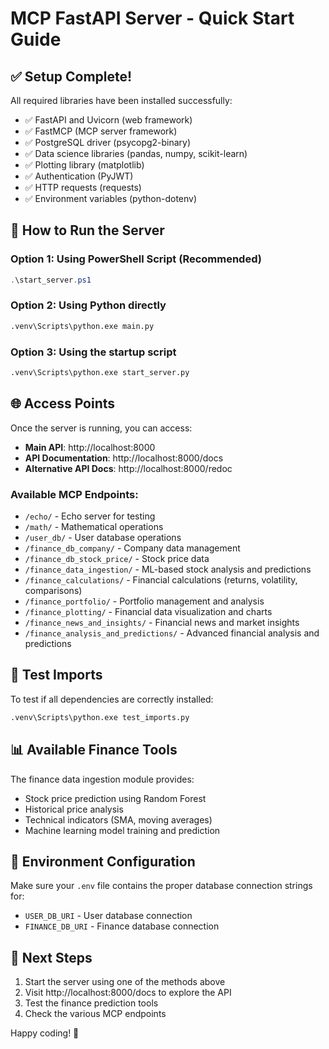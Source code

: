 # MCP FastAPI Server - Quick Start Guide

## ✅ Setup Complete!

All required libraries have been installed successfully:
- ✅ FastAPI and Uvicorn (web framework)
- ✅ FastMCP (MCP server framework)
- ✅ PostgreSQL driver (psycopg2-binary)
- ✅ Data science libraries (pandas, numpy, scikit-learn)
- ✅ Plotting library (matplotlib)
- ✅ Authentication (PyJWT)
- ✅ HTTP requests (requests)
- ✅ Environment variables (python-dotenv)

## 🚀 How to Run the Server

### Option 1: Using PowerShell Script (Recommended)
```powershell
.\start_server.ps1
```

### Option 2: Using Python directly
```bash
.venv\Scripts\python.exe main.py
```

### Option 3: Using the startup script
```bash
.venv\Scripts\python.exe start_server.py
```

## 🌐 Access Points

Once the server is running, you can access:

- **Main API**: http://localhost:8000
- **API Documentation**: http://localhost:8000/docs
- **Alternative API Docs**: http://localhost:8000/redoc

### Available MCP Endpoints:
- `/echo/` - Echo server for testing
- `/math/` - Mathematical operations
- `/user_db/` - User database operations  
- `/finance_db_company/` - Company data management
- `/finance_db_stock_price/` - Stock price data
- `/finance_data_ingestion/` - ML-based stock analysis and predictions
- `/finance_calculations/` - Financial calculations (returns, volatility, comparisons)
- `/finance_portfolio/` - Portfolio management and analysis
- `/finance_plotting/` - Financial data visualization and charts
- `/finance_news_and_insights/` - Financial news and market insights
- `/finance_analysis_and_predictions/` - Advanced financial analysis and predictions

## 🧪 Test Imports

To test if all dependencies are correctly installed:
```bash
.venv\Scripts\python.exe test_imports.py
```

## 📊 Available Finance Tools

The finance data ingestion module provides:
- Stock price prediction using Random Forest
- Historical price analysis
- Technical indicators (SMA, moving averages)
- Machine learning model training and prediction

## 🔧 Environment Configuration

Make sure your `.env` file contains the proper database connection strings for:
- `USER_DB_URI` - User database connection
- `FINANCE_DB_URI` - Finance database connection

## 🎯 Next Steps

1. Start the server using one of the methods above
2. Visit http://localhost:8000/docs to explore the API
3. Test the finance prediction tools
4. Check the various MCP endpoints

Happy coding! 🚀
